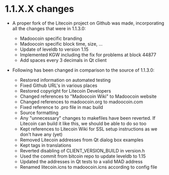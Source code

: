 1.1.X.X changes
===============

- A proper fork of the Litecoin project on Github was made, incorporating all the changes that were in 1.1.3.0:
  - Madoocoin specific branding
  - Madoocoin specific block time, size, ...
  - Update of leveldb to version 1.15
  - Implemented KGW including the fix for problems at block 44877
  - Add spaces every 3 decimals in Qt client
  
- Following has been changed in comparison to the source of 1.1.3.0:
  - Restored information on automated testing
  - Fixed Github URL's in various places
  - Restored copyright for Litecoin Developers
  - Changed references to "Madoocoin Wiki" to Madoocoin website
  - Changed references to madoocoin.org to madoocoin.com
  - Fixed reference to .pro file in mac build
  - Source formatting
  - Any "unnecessary" changes to makefiles have been reverted. If Litecoin can build it like this, we should be able to do so too
  - Kept references to Litecoin Wiki for SSL setup instructions as we don't have any (yet)
  - Removed Litecoin addresses from Qt dialog box examples
  - Kept <defaultcodec> tags in translations
  - Reverted disabling of CLIENT_VERSION_BUILD in version.h
  - Used the commit from bitcoin repo to update leveldb to 1.15
  - Updated the addresses in Qt tests to a valid MAD address
  - Renamed litecoin.icns to madoocoin.icns according to config file
